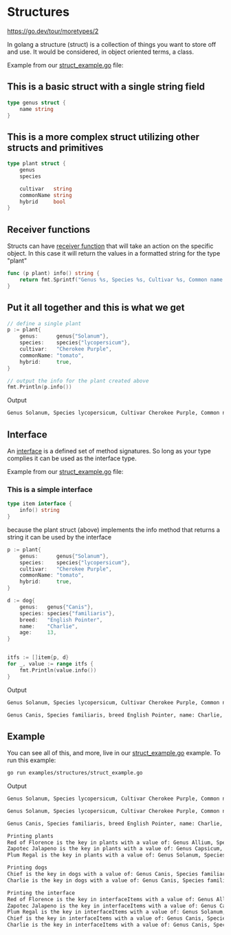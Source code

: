 # Structures

<https://go.dev/tour/moretypes/2>

In golang a structure (struct) is a collection of things you want to store off and use.  It would be considered, in object oriented terms, a class.

Example from our [struct_example.go](../examples/structures/struct_example.go) file:

## This is a basic struct with a single string field

```go
type genus struct {
    name string
}
```

## This is a more complex struct utilizing other structs and primitives

```go
type plant struct {
    genus
    species

    cultivar   string
    commonName string
    hybrid     bool
}
```

## Receiver functions

Structs can have [receiver function](https://go.dev/tour/methods/4) that will take an action on the specific object.  In this case it will return the values in a formatted string for the type "plant"

```go
func (p plant) info() string {
    return fmt.Sprintf("Genus %s, Species %s, Cultivar %s, Common name: %s, is hybrid %t\n", p.genus.name, p.species.name, p.cultivar, p.commonName, p.hybrid)
}
```

## Put it all together and this is what we get

```go
// define a single plant
p := plant{
    genus:      genus{"Solanum"},
    species:    species{"lycopersicum"},
    cultivar:   "Cherokee Purple",
    commonName: "tomato",
    hybrid:     true,
}

// output the info for the plant created above
fmt.Println(p.info())
```

Output

```bash
Genus Solanum, Species lycopersicum, Cultivar Cherokee Purple, Common name: tomato, is hybrid true
```

## Interface

An [interface](https://go.dev/tour/methods/9) is a defined set of method signatures.  So long as your type complies it can be used as the interface type.

Example from our [struct_example.go](../examples/structures/struct_example.go) file:

### This is a simple interface

```go
type item interface {
    info() string
}
```

because the plant struct (above) implements the info method that returns a string it can be used by the interface

```go
p := plant{
    genus:      genus{"Solanum"},
    species:    species{"lycopersicum"},
    cultivar:   "Cherokee Purple",
    commonName: "tomato",
    hybrid:     true,
}

d := dog{
    genus:   genus{"Canis"},
    species: species{"familiaris"},
    breed:   "English Pointer",
    name:    "Charlie",
    age:     13,
}


itfs := []item{p, d}
for _, value := range itfs {
    fmt.Println(value.info())
}
```

Output

```bash
Genus Solanum, Species lycopersicum, Cultivar Cherokee Purple, Common name: tomato, is hybrid true

Genus Canis, Species familiaris, breed English Pointer, name: Charlie, age 13
```

## Example

You can see all of this, and more, live in our [struct_example.go](../examples/structures/struct_example.go) example.  To run this example:

```bash
go run examples/structures/struct_example.go
```

Output

```bash
Genus Solanum, Species lycopersicum, Cultivar Cherokee Purple, Common name: tomato, is hybrid true

Genus Solanum, Species lycopersicum, Cultivar Cherokee Purple, Common name: tomato, is hybrid true

Genus Canis, Species familiaris, breed English Pointer, name: Charlie, age 13

Printing plants
Red of Florence is the key in plants with a value of: Genus Allium, Species cepa, Cultivar Red of Florence, Common name: Red Onion, is hybrid false
Zapotec Jalapeno is the key in plants with a value of: Genus Capsicum, Species annum, Cultivar Zapotec Jalapeno, Common name: jalapeno, is hybrid false
Plum Regal is the key in plants with a value of: Genus Solanum, Species lycopersicum, Cultivar Plum Regal, Common name: tomato, is hybrid true

Printing dogs
Chief is the key in dogs with a value of: Genus Canis, Species familiaris, breed Golden Retriever, name: Chief, age 1
Charlie is the key in dogs with a value of: Genus Canis, Species familiaris, breed English Pointer, name: Charlie, age 13

Printing the interface
Red of Florence is the key in interfaceItems with a value of: Genus Allium, Species cepa, Cultivar Red of Florence, Common name: Red Onion, is hybrid false
Zapotec Jalapeno is the key in interfaceItems with a value of: Genus Capsicum, Species annum, Cultivar Zapotec Jalapeno, Common name: jalapeno, is hybrid false
Plum Regal is the key in interfaceItems with a value of: Genus Solanum, Species lycopersicum, Cultivar Plum Regal, Common name: tomato, is hybrid true
Chief is the key in interfaceItems with a value of: Genus Canis, Species familiaris, breed Golden Retriever, name: Chief, age 1
Charlie is the key in interfaceItems with a value of: Genus Canis, Species familiaris, breed English Pointer, name: Charlie, age 13
```
